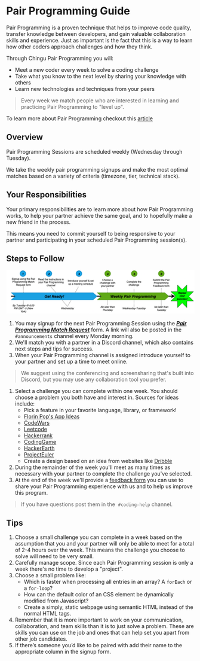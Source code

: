 # Pair Programming Guide

Pair Programming is a proven technique that helps to improve code quality, transfer knowledge between developers, and gain valuable collaboration skills and experience. Just as important is the fact that this is a way to learn how other coders approach challenges and how they think.

Through Chingu Pair Programming you will:

- Meet a new coder every week to solve a coding challenge
- Take what you know to the next level by sharing your knowledge with others
- Learn new technologies and techniques from your peers

> Every week we match people who are interested in learning and practicing Pair Programming to "level up".
> 

To learn more about Pair Programming checkout this [article](https://stackify.com/pair-programming-advantages/)

## Overview

Pair Programming Sessions are scheduled weekly (Wednesday through Tuesday).

We take the weekly pair programming signups and make the most optimal matches based on a variety of criteria (timezone, tier, technical stack).

## Your Responsibilities

Your primary responsibilities are to learn more about how Pair Programming works, to help your partner achieve the same goal, and to hopefully make a new friend in the process.

This means you need to commit yourself to being responsive to your partner and participating in your scheduled Pair Programming session(s).

## Steps to Follow


![Pair Programming Timeline V3.png](../../assets/Pair_Programming_Timeline_V3.png)

1. You may signup for the next Pair Programming Session using the ***[Pair Programming Match Request](https://forms.gle/khf7yHUNCGodLoDg6)*** form. A link will also be posted in the `#announcements`  channel every Monday morning.
2. We'll match you with a partner in a Discord channel, which also contains next steps and tips for success.
3. When your Pair Programming channel is assigned introduce yourself to your partner and set up a time to meet online.

> We suggest using the conferencing and screensharing that's built into Discord, but you may use any collaboration tool you prefer.
> 
1. Select a challenge you can complete within one week. You should choose a problem you both have and interest in. Sources for ideas include:
    - Pick a feature in your favorite language, library, or framework!
    - [Florin Pop's App Ideas](https://github.com/florinpop17/app-ideas)
    - [CodeWars](https://codewars.com/)
    - [Leetcode](https://leetcode.com/)
    - [Hackerrank](https://www.hackerrank.com/)
    - [CodingGame](http://codinggame.com/)
    - [HackerEarth](https://hackerearth.com/)
    - [ProjectEuler](https://projecteuler.net/)
    - Create a design based on an idea from websites like [Dribble](https://dribbble.com/)
2. During the remainder of the week you'll meet as many times as necessary with your partner to complete the challenge you've selected.
3. At the end of the week we'll provide a [feedback form](https://forms.gle/aHbipqJ5Y8WXzUJ3A) you can use to share your Pair Programming experience with us and to help us improve this program.

> If you have questions post them in the  `#coding-help` channel.
> 

## Tips

1. Choose a small challenge you can complete in a week based on the assumption that you and your partner will only be able to meet for a total of 2-4 hours over the week. This means the challenge you choose to solve will need to be very small.
2. Carefully manage scope. Since each Pair Programming session is only a week there's no time to develop a "project". 
3. Choose a small problem like:
    - Which is faster when processing all entries in an array? A `forEach` or a `for-loop`?
    - How can the default color of an CSS element be dynamically modified from Javascript?
    - Create a simply, static webpage using semantic HTML instead of the normal HTML tags.
4. Remember that it is more important to work on your communication, collaboration, and team skills than it is to just solve a problem. These are skills you can use on the job and ones that can help set you apart from other job candidates.
5. If there’s someone you’d like to be paired with add their name to the appropriate column in the signup form.
